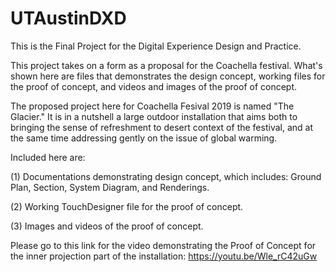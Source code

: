 # UTAustinDXD
This is the Final Project for the Digital Experience Design and Practice.

This project takes on a form as a proposal for the Coachella festival. What's shown here are files that demonstrates the design
concept, working files for the proof of concept, and videos and images of the proof of concept. 

The proposed project here for Coachella Fesival 2019 is named "The Glacier." It is in a nutshell a large outdoor installation that
aims both to bringing the sense of refreshment to desert context of the festival, and at the same time addressing gently on the
issue of global warming.

Included here are:

(1) Documentations demonstrating design concept, which includes: Ground Plan, Section, System Diagram, and Renderings.

(2) Working TouchDesigner file for the proof of concept.

(3) Images and videos of the proof of concept.

Please go to this link for the video demonstrating the Proof of Concept for the inner projection part of the installation: https://youtu.be/Wle_rC42uGw
